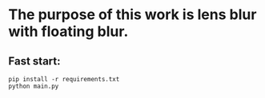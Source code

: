 # The purpose of this work is lens blur with floating blur.
## Fast start:
```shell
pip install -r requirements.txt
python main.py
```